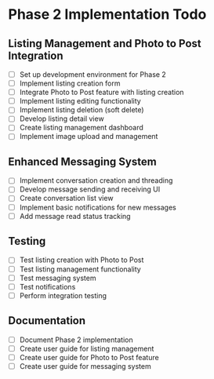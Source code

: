 # Phase 2 Implementation Todo

## Listing Management and Photo to Post Integration
- [ ] Set up development environment for Phase 2
- [ ] Implement listing creation form
- [ ] Integrate Photo to Post feature with listing creation
- [ ] Implement listing editing functionality
- [ ] Implement listing deletion (soft delete)
- [ ] Develop listing detail view
- [ ] Create listing management dashboard
- [ ] Implement image upload and management

## Enhanced Messaging System
- [ ] Implement conversation creation and threading
- [ ] Develop message sending and receiving UI
- [ ] Create conversation list view
- [ ] Implement basic notifications for new messages
- [ ] Add message read status tracking

## Testing
- [ ] Test listing creation with Photo to Post
- [ ] Test listing management functionality
- [ ] Test messaging system
- [ ] Test notifications
- [ ] Perform integration testing

## Documentation
- [ ] Document Phase 2 implementation
- [ ] Create user guide for listing management
- [ ] Create user guide for Photo to Post feature
- [ ] Create user guide for messaging system
